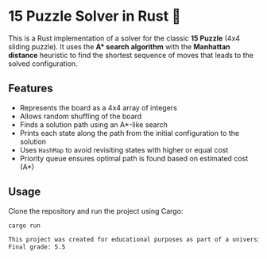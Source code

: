 # 15 Puzzle Solver in Rust 🧩

This is a Rust implementation of a solver for the classic **15 Puzzle** (4x4 sliding puzzle). It uses the **A\* search algorithm** with the **Manhattan distance** heuristic to find the shortest sequence of moves that leads to the solved configuration.

## Features

- Represents the board as a 4x4 array of integers
- Allows random shuffling of the board
- Finds a solution path using an A\*-like search
- Prints each state along the path from the initial configuration to the solution
- Uses `HashMap` to avoid revisiting states with higher or equal cost
- Priority queue ensures optimal path is found based on estimated cost (A*)

## Usage

Clone the repository and run the project using Cargo:

```bash
cargo run

This project was created for educational purposes as part of a university assignment at Wrocław University of Science and Technology for the course Introduction to Artificial Intelligence.
Final grade: 5.5

